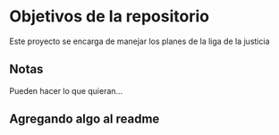# Objetivos de la repositorio

Este proyecto se encarga de manejar los planes de la liga de la justicia


## Notas
Pueden hacer lo que quieran...

## Agregando algo al readme
